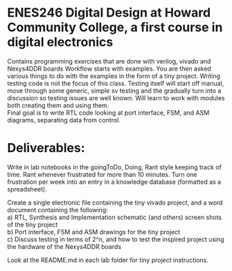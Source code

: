 # ENES246 Digital Design at Howard Community College, a first course in digital electronics

Contains programming exercises that are done with verilog, vivado and Nexys4DDR boards
Workflow starts with examples. You are then asked various things to do with the examples in the form of a tiny project. 
Writing testing code is not the focus of this class. Testing itself will start off manual, move through some generic, simple sv testing and the gradually turn into a discussion so testing issues are well known. 
Will learn to work with modules both creating them and using them.  
Final goal is to write RTL code looking at port interface, FSM, and ASM diagrams, separating data from control.  

# Deliverables:   
Write in lab notebooks in the goingToDo, Doing, Rant style keeping track of time. Rant whenever frustrated for more than 10 minutes. Turn one frustration per week into an entry in a knowledge database (formatted as a spreadsheet).   

Create a single electronic file containing the tiny vivado project, and a word document containing the following:  
a) RTL, Synthesis and Implementation schematic (and others) screen shots of the tiny project  
b) Port interface, FSM and ASM drawings for the tiny project   
c) Discuss testing in terms of 2^n, and how to test the inspired project using the hardware of the Nexys4DDR boards   
  
Look at the README.md in each lab folder for tiny project instructions.




 
